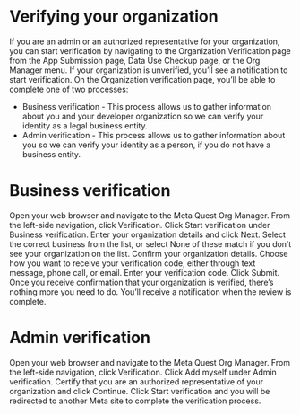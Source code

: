 # Verifying your organization

If you are an admin or an authorized representative for your organization, you can start verification by navigating to the Organization Verification page from the App Submission page, Data Use Checkup page, or the Org Manager menu. If your organization is unverified, you’ll see a notification to start verification. On the Organization verification page, you’ll be able to complete one of two processes:

* Business verification - This process allows us to gather information about you and your developer organization so we can verify your identity as a legal business entity.
* Admin verification - This process allows us to gather information about you so we can verify your identity as a person, if you do not have a business entity.
# Business verification

Open your web browser and navigate to the Meta Quest Org Manager.
From the left-side navigation, click Verification.
Click Start verification under Business verification.
Enter your organization details and click Next.
Select the correct business from the list, or select None of these match if you don’t see your organization on the list.
Confirm your organization details.
Choose how you want to receive your verification code, either through text message, phone call, or email.
Enter your verification code.
Click Submit.
Once you receive confirmation that your organization is verified, there’s nothing more you need to do. You’ll receive a notification when the review is complete.

# Admin verification

Open your web browser and navigate to the Meta Quest Org Manager.
From the left-side navigation, click Verification.
Click Add myself under Admin verification.
Certify that you are an authorized representative of your organization and click Continue.
Click Start verification and you will be redirected to another Meta site to complete the verification process.
